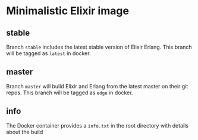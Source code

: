 # Minimalistic Elixir image

## stable

Branch `stable` includes the latest stable version of Elixir Erlang. This branch will be tagged as `latest` in docker.

## master

Branch `master` will build Elixir and Erlang from the latest master on their git repos. This branch will be tagged as `edge` in docker.

## info

The Docker container provides a `info.txt` in the root directory with details about the build

